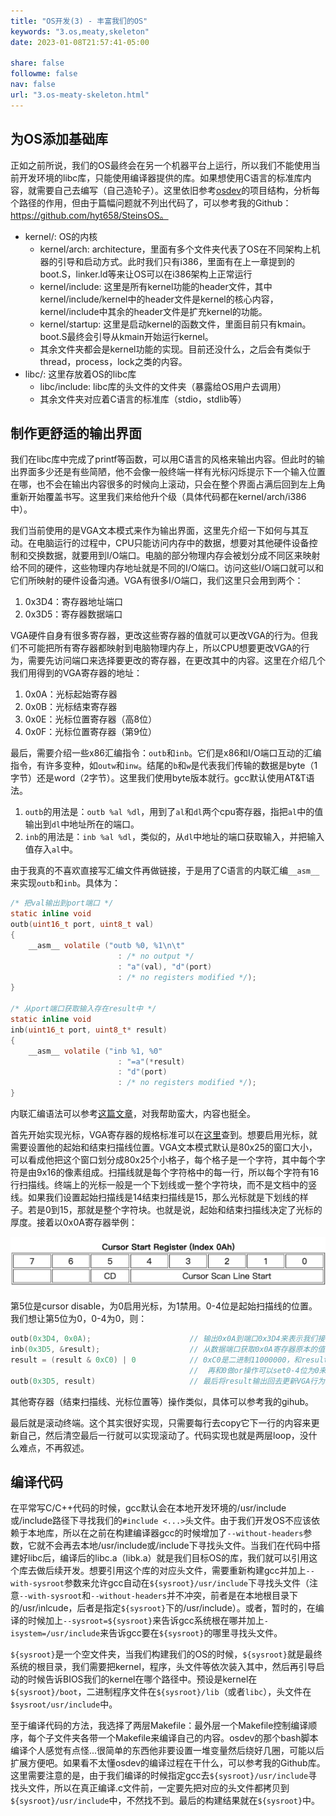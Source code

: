 ```yaml
---
title: "OS开发(3) - 丰富我们的OS"
keywords: "3.os,meaty,skeleton"
date: 2023-01-08T21:57:41-05:00

share: false
followme: false
nav: false
url: "3.os-meaty-skeleton.html"
---
```


## 为OS添加基础库

正如之前所说，我们的OS最终会在另一个机器平台上运行，所以我们不能使用当前开发环境的libc库，只能使用编译器提供的库。如果想使用C语言的标准库内容，就需要自己去编写（自己造轮子）。这里依旧参考[osdev](https://wiki.osdev.org/Meaty_Skeleton)的项目结构，分析每个路径的作用，但由于篇幅问题就不列出代码了，可以参考我的Github：https://github.com/hyt658/SteinsOS。

- kernel/: OS的内核
    - kernel/arch: architecture，里面有多个文件夹代表了OS在不同架构上机器的引导和启动方式。此时我们只有i386，里面有在上一章提到的boot.S，linker.ld等来让OS可以在i386架构上正常运行
    - kernel/include: 这里是所有kernel功能的header文件，其中kernel/include/kernel中的header文件是kernel的核心内容，kernel/include中其余的header文件是扩充kernel的功能。
    - kernel/startup: 这里是启动kernel的函数文件，里面目前只有kmain。boot.S最终会引导从kmain开始运行kernel。
    - 其余文件夹都会是kernel功能的实现。目前还没什么，之后会有类似于thread，process，lock之类的内容。
- libc/: 这里存放着OS的libc库
    - libc/include: libc库的头文件的文件夹（暴露给OS用户去调用）
    - 其余文件夹对应着C语言的标准库（stdio，stdlib等）

## 制作更舒适的输出界面

我们在libc库中完成了printf等函数，可以用C语言的风格来输出内容。但此时的输出界面多少还是有些简陋，他不会像一般终端一样有光标闪烁提示下一个输入位置在哪，也不会在输出内容很多的时候向上滚动，只会在整个界面占满后回到左上角重新开始覆盖书写。这里我们来给他升个级（具体代码都在kernel/arch/i386中）。

我们当前使用的是VGA文本模式来作为输出界面，这里先介绍一下如何与其互动。在电脑运行的过程中，CPU只能访问内存中的数据，想要对其他硬件设备控制和交换数据，就要用到I/O端口。电脑的部分物理内存会被划分成不同区来映射给不同的硬件，这些物理内存地址就是不同的I/O端口。访问这些I/O端口就可以和它们所映射的硬件设备沟通。VGA有很多I/O端口，我们这里只会用到两个：

1. 0x3D4：寄存器地址端口
2. 0x3D5：寄存器数据端口

VGA硬件自身有很多寄存器，更改这些寄存器的值就可以更改VGA的行为。但我们不可能把所有寄存器都映射到电脑物理内存上，所以CPU想要更改VGA的行为，需要先访问端口来选择要更改的寄存器，在更改其中的内容。这里在介绍几个我们用得到的VGA寄存器的地址：

1. 0x0A：光标起始寄存器
2. 0x0B：光标结束寄存器
3. 0x0E：光标位置寄存器（高8位）
4. 0x0F：光标位置寄存器（第9位）

最后，需要介绍一些x86汇编指令：`outb`和`inb`。它们是x86和I/O端口互动的汇编指令，有许多变种，如`outw`和`inw`。结尾的`b`和`w`是代表我们传输的数据是byte（1字节）还是word（2字节）。这里我们使用byte版本就行。gcc默认使用AT&T语法。

1. `outb`的用法是：`outb %al %dl`，用到了`al`和`dl`两个cpu寄存器，指把`al`中的值输出到`dl`中地址所在的端口。
2. `inb`的用法是：`inb %al %dl`，类似的，从`dl`中地址的端口获取输入，并把输入值存入`al`中。

由于我真的不喜欢直接写汇编文件再做链接，于是用了C语言的内联汇编`__asm__`来实现`outb`和`inb`。具体为：

```C
/* 把val输出到port端口 */
static inline void 
outb(uint16_t port, uint8_t val) 
{
    __asm__ volatile ("outb %0, %1\n\t"
                        : /* no output */
                        : "a"(val), "d"(port)
                        : /* no registers modified */);
}

/* 从port端口获取输入存在result中 */
static inline void
inb(uint16_t port, uint8_t* result)
{
    __asm__ volatile ("inb %1, %0"
                        : "=a"(*result)
                        : "d"(port)
                        : /* no registers modified */);
}
```

内联汇编语法可以参考[这篇文章](https://www.jianshu.com/p/1782e14a0766)，对我帮助蛮大，内容也挺全。

首先开始实现光标，VGA寄存器的规格标准可以在[这里](http://web.stanford.edu/class/cs140/projects/pintos/specs/freevga/vga/crtcreg.htm)查到。想要启用光标，就需要设置他的起始和结束扫描线位置。VGA文本模式默认是80x25的窗口大小，可以看成他把这个窗口划分成80x25个小格子，每个格子是一个字符，其中每个字符是由9x16的像素组成。扫描线就是每个字符格中的每一行，所以每个字符有16行扫描线。终端上的光标一般是一个下划线或一整个字符块，而不是文档中的竖线。如果我们设置起始扫描线是14结束扫描线是15，那么光标就是下划线的样子。若是0到15，那就是整个字符块。也就是说，起始和结束扫描线决定了光标的厚度。接着以0x0A寄存器举例：

<img src="../../static/notes-images/image-20230304164405469.png" alt="image-20230304164405469" style="zoom:50%;" />

第5位是cursor disable，为0启用光标，为1禁用。0-4位是起始扫描线的位置。我们想让第5位为0，0-4为0，则：

```C
outb(0x3D4, 0x0A);						// 输出0x0A到端口0x3D4来表示我们接下来要对0x0A寄存器进行操作
inb(0x3D5, &result);					// 从数据端口获取0x0A寄存器原本的值
result = (result & 0xC0) | 0			// 0xC0是二进制11000000，和result做and操作可以保留前两位并把0-5位清零
    									//	再和0做or操作可以set0-4位为0来设置起始扫描线
outb(0x3D5, result)						// 最后将result输出回去更新VGA行为
```

其他寄存器（结束扫描线、光标位置等）操作类似，具体可以参考我的gihub。

最后就是滚动终端。这个其实很好实现，只需要每行去copy它下一行的内容来更新自己，然后清空最后一行就可以实现滚动了。代码实现也就是两层loop，没什么难点，不再叙述。

## 编译代码

在平常写C/C++代码的时候，gcc默认会在本地开发环境的/usr/include或/include路径下寻找我们的`#include <...>`头文件。由于我们开发OS不应该依赖于本地库，所以在之前在构建编译器gcc的时候增加了`--without-headers`参数，它就不会再去本地/usr/include或/include下寻找头文件。当我们在代码中搭建好libc后，编译后的libc.a（libk.a）就是我们目标OS的库，我们就可以引用这个库去做后续开发。想要引用这个库的对应头文件，需要重新构建gcc并加上`--with-sysroot`参数来允许gcc自动在`${sysroot}/usr/include`下寻找头文件（注意`--with-sysroot`和`--without-headers`并不冲突，前者是在本地根目录下的/usr/inlcude，后者是指定`${sysroot}`下的/usr/include）。或者，暂时的，在编译的时候加上`--sysroot=${sysroot}`来告诉gcc系统根在哪并加上`-isystem=/usr/include`来告诉gcc要在`${sysroot}`的哪里寻找头文件。

`${sysroot}`是一个空文件夹，当我们构建我们的OS的时候，`${sysroot}`就是最终系统的根目录，我们需要把kernel，程序，头文件等依次装入其中，然后再引导启动的时候告诉BIOS我们的kernel在哪个路径中。预设是kernel在`${sysroot}/boot`，二进制程序文件在`${sysroot}/lib`（或者`libc`），头文件在`$sysroot/usr/include`中。

至于编译代码的方法，我选择了两层Makefile：最外层一个Makefile控制编译顺序，每个子文件夹各带一个Makefile来编译自己的内容。osdev的那个bash脚本编译个人感觉有点怪...很简单的东西他非要设置一堆变量然后绕好几圈，可能以后扩展方便吧。如果看不太懂osdev的编译过程在干什么，可以参考我的Github库。这里需要注意的是，由于我们编译的时候指定gcc去`${sysroot}/usr/include`寻找头文件，所以在真正编译.c文件前，一定要先把对应的头文件都拷贝到`${sysroot}/usr/include`中，不然找不到。最后的构建结果就在`${sysroot}`中。
